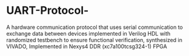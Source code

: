 # UART-Protocol-
A hardware communication protocol that uses serial communication to exchange data between devices implemented in Verilog HDL with randomized testbench to ensure functional verification, synthesized in VIVADO, Implemented in Nexys4 DDR (xc7a100tcsg324-1) FPGA
